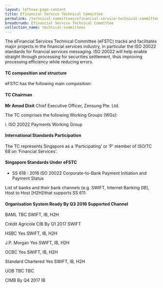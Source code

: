 ```yaml
---
layout: leftnav-page-content
title: Efinancial Service Technical Committee
permalink: /technical-committees/efinancial-service-technical-committee/
breadcrumb: Efinancial Service Technical Committee
collection_name: technical-committees
---
```


The eFinancial Services Technical Committee (eFSTC) tracks and facilitates major projects in the financial services industry, in particular the ISO 20022 standards for financial services messaging. ISO 20022 will help enable straight through processing for securities settlement, thus improving processing efficiency while reducing errors.

#### TC composition and structure
eFSTC has the following main composition:

#### TC Chairman

**Mr Amod Dixit**
Chief Executive Officer, Zensung Pte. Ltd.

The TC comprises the following Working Groups (WGs):

i. ISO 20022 Payments Working Group


#### International Standards Participation
The TC represents Singapore as a ‘Participating’ or ‘P’ member of ISO/TC 68 on ‘Financial Services’.


#### Singapore Standards Under eFSTC

* SS 618 : 2016   ISO 20022 Corporate-to-Bank Payment Initiation and Payment Status


List of banks and their bank channels (e.g. SWIFT, Internet Banking [IB], Host to Host [H2H])that supports SS 611:

#### Organisation        System Ready By Q3 2016   Supported Channel

BAML                TBC                       SWIFT, IB, H2H

Crédit Agricole     CIB	By Q1 2017            SWIFT

HSBC                Yes                       SWIFT, IB, H2H

J.P. Morgan         Yes                       SWIFT, IB, H2H

OCBC                Yes                       SWIFT, IB, H2H

Standard Chartered  Yes                       SWIFT, IB, H2H

UOB                 TBC                       TBC

CIMB                By Q4 2017                IB
